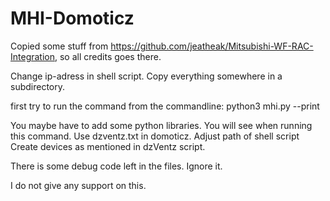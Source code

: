 # MHI-Domoticz

Copied some stuff from https://github.com/jeatheak/Mitsubishi-WF-RAC-Integration, so all credits goes there.

Change ip-adress in shell script.
Copy everything somewhere in a subdirectory.

first try to run the command from the commandline: python3 mhi.py --print <ip-address airco>

You maybe have to add some python libraries. You will see when running this command.
Use dzventz.txt in domoticz. Adjust path of shell script
Create devices as mentioned in dzVentz script.

There is some debug code left in the files. Ignore it.

I do not give any support on this.

